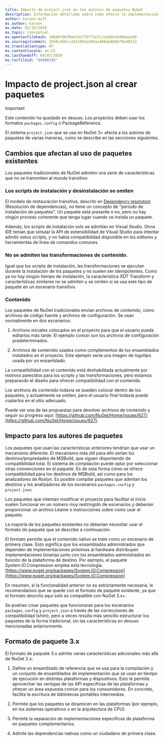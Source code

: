 ```yaml
---
title: Impacto de project.json en los autores de paquetes NuGet
description: Información detallada sobre cómo afecta la implementación de project.json en NuGet 3.x a los autores de paquetes, como las características, el contenido y el formato de paquetes no admitidos.
author: karann-msft
ms.author: karann
ms.date: 01/18/2018
ms.topic: conceptual
ms.openlocfilehash: 34b08f06f04efdcf7bf73efc2cbdb5a5494ae2d9
ms.sourcegitcommit: 2b50c450cca521681a384aa466ab666679a40213
ms.translationtype: HT
ms.contentlocale: es-ES
ms.lasthandoff: 04/07/2020
ms.locfileid: "69488195"
---
```

# <a name="impact-of-projectjson-when-creating-packages"></a>Impacto de project.json al crear paquetes

> [!Important]
> Este contenido ha quedado en desuso. Los proyectos deben usar los formatos `packages.config` o PackageReference.

El sistema `project.json` que se usa en NuGet 3+ afecta a los autores de paquetes de varias maneras, como se describe en las secciones siguientes.

## <a name="changes-affecting-existing-packages-usage"></a>Cambios que afectan al uso de paquetes existentes

Los paquetes tradicionales de NuGet admiten una serie de características que no se transmiten al mundo transitivo.

### <a name="install-and-uninstall-scripts-are-ignored"></a>Los scripts de instalación y desinstalación se omiten

El modelo de restauración transitiva, descrito en [Dependency resolution](../concepts/dependency-resolution.md#dependency-resolution-with-packagereference) (Resolución de dependencias), no tiene un concepto de "período de instalación de paquetes". Un paquete está presente o no, pero no hay ningún proceso coherente que tenga lugar cuando se instala un paquete.

Además, los scripts de instalación solo se admitían en Visual Studio. Otros IDE tenían que simular la API de extensibilidad de Visual Studio para intentar admitir estos scripts, y no había compatibilidad disponible en los editores y herramientas de línea de comandos comunes.

### <a name="content-transforms-are-not-supported"></a>No se admiten las transformaciones de contenido.

Igual que los scripts de instalación, las transformaciones se ejecutan durante la instalación de los paquetes y no suelen ser idempotentes. Como ya no hay ningún tiempo de instalación, la característica XDT Transform y características similares no se admiten y se omiten si se usa este tipo de paquete en un escenario transitivo.

### <a name="content"></a>Contenido

Los paquetes de NuGet tradicionales envían archivos de contenido, como archivos de código fuente y archivos de configuración. Se usan normalmente en dos escenarios:

1. Archivos iniciales colocados en el proyecto para que el usuario pueda editarlos más tarde. El ejemplo común son los archivos de configuración predeterminados.

1. Archivos de contenido usados como complementos de los ensamblados instalados en el proyecto. Este ejemplo sería una imagen de logotipo usada por un ensamblado.

La compatibilidad con el contenido está deshabilitada actualmente por motivos parecidos para los scripts y las transformaciones, pero estamos preparando el diseño para ofrecer compatibilidad con el contenido.

Los archivos de contenido todavía se pueden colocar dentro de los paquetes, y actualmente se omiten, pero el usuario final todavía puede copiarlos en el sitio adecuado.

Puede ver una de las propuestas para devolver archivos de contenido y seguir su progreso aquí: [https://github.com/NuGet/Home/issues/627](https://github.com/NuGet/Home/issues/627).

## <a name="impact-for-package-authors"></a>Impacto para los autores de paquetes

Los paquetes que usan las características anteriores tendrían que usar un mecanismo diferente. El mecanismo más útil para ello serían los destinos/propiedades de MSBuild, que siguen disponiendo de compatibilidad total. El sistema de compilación puede optar por seleccionar otras convenciones en el paquete. Es de esta forma cómo se ofrece compatibilidad para los destinos de MSBuild, así como para los analizadores de Roslyn. Es posible compilar paquetes que admitan los destinos y los analizadores de los escenarios `packages.config` y `project.json`.

Los paquetes que intentan modificar el proyecto para facilitar el inicio suelen funcionar en un número muy restringido de escenarios y deberían proporcionar un archivo Léame o instrucciones sobre cómo usar el paquete.

La mayoría de los paquetes existentes no deberían necesitar usar el formato de paquete que se describe a continuación.

El formato permite que el contenido nativo se trate como un escenario de primera clase. Esto significa que los ensamblados administrados que dependen de implementaciones próximas al hardware distribuyen implementaciones binarias junto con los ensamblados administrados en función de la plataforma de destino. Por ejemplo, el paquete System.IO.Compression emplea esta tecnología. [https://www.nuget.org/packages/System.IO.Compression](https://www.nuget.org/packages/System.IO.Compression)

En resumen, si la funcionalidad anterior no es estrictamente necesaria, le recomendamos que se quede con el formato de paquete existente, ya que el formato descrito aquí solo es compatible con NuGet 3.x+.

Se podrían crear paquetes que funcionaran para los escenarios `packages.config` y `project.json` a través de las correcciones de compatibilidad (shim), pero a veces resulta más sencillo estructurar los paquetes de la forma tradicional, sin las características en desuso mencionadas anteriormente.

## <a name="3x-package-format"></a>Formato de paquete 3.x

El formato de paquete 3.x admite varias características adicionales más allá de NuGet 2.x:

1. Define un ensamblado de referencia que se usa para la compilación y un conjunto de ensamblados de implementación que se usan en tiempo de ejecución en distintas plataformas y dispositivos. Esto le permite aprovechar las ventajas de las API específicas de las plataformas y ofrecer un área expuesta común para los consumidores. En concreto, facilita la escritura de bibliotecas portátiles intermedias.

1. Permite que los paquetes se dinamicen en las plataformas (por ejemplo, en los sistemas operativos o en la arquitectura de CPU).

1. Permite la separación de implementaciones específicas de plataforma en paquetes complementarios.

1. Admite las dependencias nativas como un ciudadano de primera clase.
